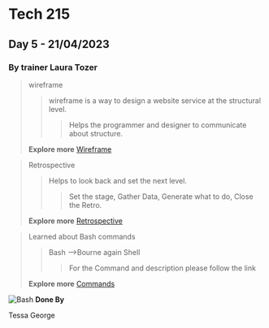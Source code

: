 # Tech 215
## Day 5 - 21/04/2023
### By trainer Laura Tozer



> wireframe
> >wireframe is a way to design a website service at the structural level.
> > > Helps the programmer and designer to communicate about structure.
>
>**Explore more**
[Wireframe](https://en.wikipedia.org/wiki/Website_wireframe)

> Retrospective
> >Helps to look back and set the next level.
> > >Set the stage,
> Gather Data,
> Generate what to do,
> Close the Retro.
> 
>**Explore more**
[Retrospective](https://www.scrum.org/resources/what-is-a-sprint-retrospective)



> Learned about Bash commands
> > Bash -->Bourne again Shell 
>>>For the Command and description please follow the link
> 
>**Explore more**
> [Commands ](https://github.com/0nn0/terminal-mac-cheatsheet)


![Bash](https://opensource.com/sites/default/files/lead-images/bash_command_line.png)
**Done By**

Tessa George



